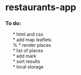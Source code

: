 # restaurants-app

### To do: <br>
<ul>
* html and css <br>
* add map leaflets<br>%
* render places <br>
* list of places <br>
* add mark <br>
* sort results <br>
* local storage <br>
</ul>



